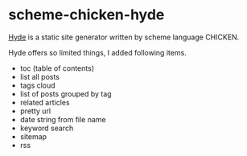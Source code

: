 # scheme-chicken-hyde

[Hyde](http://wiki.call-cc.org/eggref/4/hyde) is a static site generator written by scheme language CHICKEN.

Hyde offers so limited things, I added following items.

- toc (table of contents)
- list all posts
- tags cloud
- list of posts grouped by tag
- related articles
- pretty url 
- date string from file name
- keyword search
- sitemap
- rss

